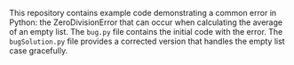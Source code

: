 This repository contains example code demonstrating a common error in Python: the ZeroDivisionError that can occur when calculating the average of an empty list. The `bug.py` file contains the initial code with the error. The `bugSolution.py` file provides a corrected version that handles the empty list case gracefully.